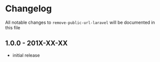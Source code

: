 # Changelog

All notable changes to `remove-public-url-laravel` will be documented in this file

## 1.0.0 - 201X-XX-XX

- initial release
